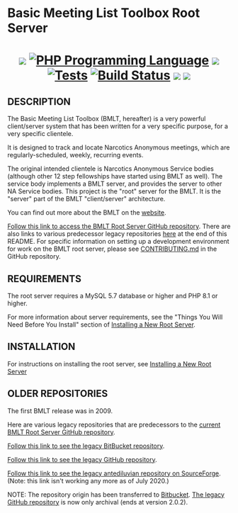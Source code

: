 # Basic Meeting List Toolbox Root Server

<h1 align="center">
<a href="https://github.com/bmlt-enabled/bmlt-root-server/releases/latest"><img src="https://img.shields.io/github/v/release/bmlt-enabled/bmlt-root-server"></a>
<a href="https://php.net"><img src="https://img.shields.io/packagist/php-v/ramsey/uuid.svg?style=flat-square&colorB=%238892BF" alt="PHP Programming Language"></a>
<a href="https://raw.githubusercontent.com/bmlt-enabled/bmlt-root-server/main/LICENSE"><img src="https://img.shields.io/github/license/bmlt-enabled/bmlt-root-server"></a>
<a href="https://github.com/bmlt-enabled/bmlt-root-server/actions/workflows/test.yml"><img src="https://github.com/bmlt-enabled/bmlt-root-server/actions/workflows/test.yml/badge.svg" alt="Tests"></a>
<a href="https://github.com/bmlt-enabled/bmlt-root-server/actions/workflows/main.yml"><img src="https://img.shields.io/github/actions/workflow/status/bmlt-enabled/bmlt-root-server/main.yml?branch=main&logo=github&style=flat-square" alt="Build Status"></a>
<a href="https://app.codecov.io/gh/bmlt-enabled/bmlt-root-server/tree/main"><img src="https://codecov.io/gh/bmlt-enabled/bmlt-root-server/branch/main/graph/badge.svg?token=E64EDTCREH"></a>
<a href="https://github.com/bmlt-enabled/bmlt-root-server/releases"><img src="https://img.shields.io/github/downloads/bmlt-enabled/bmlt-root-server/total"></a>
</h1>

DESCRIPTION
-----------

The Basic Meeting List Toolbox (BMLT, hereafter) is a very powerful client/server system
that has been written for a very specific purpose, for a very specific clientele.

It is designed to track and locate Narcotics Anonymous meetings, which are regularly-scheduled, weekly, recurring events.

The original intended clientele is Narcotics Anonymous Service bodies (although other 12 step fellowships have started
using BMLT as well). The service body implements a BMLT server, and provides the server to other NA Service bodies.
This project is the "root" server for the BMLT. It is the "server" part of the BMLT "client/server" architecture.

You can find out more about the BMLT on the [website](https://bmlt.app).

[Follow this link to access the BMLT Root Server GitHub repository](https://github.com/bmlt-enabled/BMLT-Root-Server).
There are also links to various predecessor legacy repositories [here](#older-repositories) at the end of this README.
For specific information on setting up a development environment for work on the BMLT root server, please
see [CONTRIBUTING.md](CONTRIBUTING.md) in the GitHub repository.

REQUIREMENTS
------------

The root server requires a MySQL 5.7 database or higher and PHP 8.1 or higher.

For more information about server requirements, see the "Things You Will Need Before You Install" section of
[Installing a New Root Server](https://bmlt.app/setting-up-the-bmlt/).
 
INSTALLATION
------------

For instructions on installing the root server, see [Installing a New Root Server](https://bmlt.app/setting-up-the-bmlt/)

OLDER REPOSITORIES
------------------

The first BMLT release was in 2009. 

Here are various legacy repositories that are predecessors to the
[current BMLT Root Server GitHub repository](https://github.com/bmlt-enabled/BMLT-Root-Server).

[Follow this link to see the legacy BitBucket repository](https://bitbucket.org/bmlt/bmlt-root-server-deprecated/src/Release/).

[Follow this link to see the legacy GitHub repository](https://github.com/MAGSHARE/BMLT-Root-Server).

[Follow this link to see the legacy antediluvian repository on SourceForge](https://sourceforge.net/projects/comdef/).
(Note: this link isn't working any more as of July 2020.)

NOTE: The repository origin has been transferred to [Bitbucket](http://bitbucket.org).
[The legacy GitHub repository](https://github.com/MAGSHARE/BMLT-Root-Server) is now only archival
(ends at version 2.0.2).
